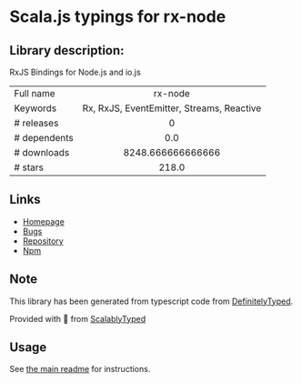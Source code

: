 
# Scala.js typings for rx-node


## Library description:
RxJS Bindings for Node.js and io.js

|                    |                 |
| ------------------ | :-------------: |
| Full name          | rx-node |
| Keywords           | Rx, RxJS, EventEmitter, Streams, Reactive |
| # releases         | 0 |
| # dependents       | 0.0 |
| # downloads        | 8248.666666666666 |
| # stars            | 218.0 |

## Links
- [Homepage](https://github.com/Reactive-Extensions/rx-node)
- [Bugs](https://github.com/Reactive-Extensions/rx-node/issues)
- [Repository](https://github.com/Reactive-Extensions/rx-node)
- [Npm](https://www.npmjs.com/package/rx-node)
    


## Note
This library has been generated from typescript code from [DefinitelyTyped](https://definitelytyped.org).

Provided with :purple_heart: from [ScalablyTyped](https://github.com/oyvindberg/ScalablyTyped)

## Usage
See [the main readme](../../readme.md) for instructions.



